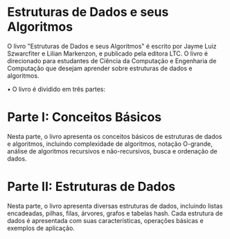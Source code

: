 # Estruturas de Dados e seus Algoritmos

O livro "Estruturas de Dados e seus Algoritmos" é escrito por Jayme Luiz Szwarcfiter e Lilian Markenzon, e publicado pela editora LTC. O livro é direcionado para estudantes de Ciência da Computação e Engenharia de Computação que desejam aprender sobre estruturas de dados e algoritmos.

• O livro é dividido em três partes:

# Parte I: Conceitos Básicos
Nesta parte, o livro apresenta os conceitos básicos de estruturas de dados e algoritmos, incluindo complexidade de algoritmos, notação O-grande, análise de algoritmos recursivos e não-recursivos, busca e ordenação de dados.

# Parte II: Estruturas de Dados
Nesta parte, o livro apresenta diversas estruturas de dados, incluindo listas encadeadas, pilhas, filas, árvores, grafos e tabelas hash. Cada estrutura de dados é apresentada com suas características, operações básicas e exemplos de aplicação.

